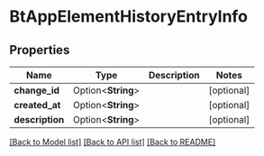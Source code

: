 # BtAppElementHistoryEntryInfo

## Properties

Name | Type | Description | Notes
------------ | ------------- | ------------- | -------------
**change_id** | Option<**String**> |  | [optional]
**created_at** | Option<**String**> |  | [optional]
**description** | Option<**String**> |  | [optional]

[[Back to Model list]](../README.md#documentation-for-models) [[Back to API list]](../README.md#documentation-for-api-endpoints) [[Back to README]](../README.md)


